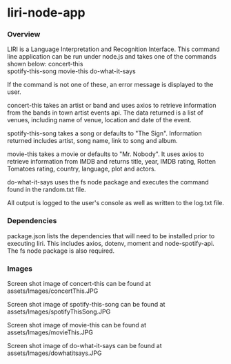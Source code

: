 # liri-node-app

### Overview

LIRI is a Language Interpretation and Recognition Interface.
This command line application can be run under node.js and takes one of the commands shown below:
concert-this  
spotify-this-song 
movie-this 
do-what-it-says

If the command is not one of these, an error message is displayed to the user.

concert-this takes an artist or band and uses axios to retrieve information from  the bands in town artist events api. The data returned is a list of venues, including name of venue, location and date of the event.

spotify-this-song takes a song or defaults to "The Sign". Information returned includes artist, song name, link to song and album.

movie-this takes a movie or defaults to "Mr. Nobody". It uses axios to retrieve information from IMDB and returns title, year, IMDB rating, Rotten Tomatoes rating, country, language, plot and actors.

do-what-it-says uses the fs node package and executes the command found in the random.txt file.

All output is logged to the user's console as well as written to the log.txt file.


### Dependencies

package.json lists the dependencies that will need to be installed prior to executing liri. This includes axios, dotenv, moment and node-spotify-api. The fs node package is also required.


### Images

Screen shot image of concert-this can be found at assets/Images/concertThis.JPG

Screen shot image of spotify-this-song can be found at assets/Images/spotifyThisSong.JPG

Screen shot image of movie-this can be found at assets/Images/movieThis.JPG

Screen shot image of do-what-it-says can be found at assets/Images/dowhatitsays.JPG



